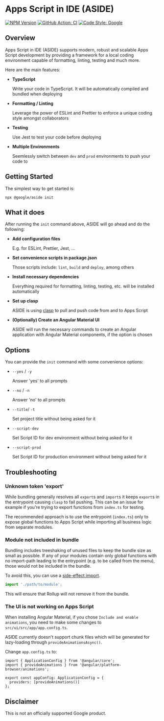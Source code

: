 <!--
Copyright 2023 Google LLC

Licensed under the Apache License, Version 2.0 (the "License");
you may not use this file except in compliance with the License.
You may obtain a copy of the License at

      http://www.apache.org/licenses/LICENSE-2.0

Unless required by applicable law or agreed to in writing, software
distributed under the License is distributed on an "AS IS" BASIS,
WITHOUT WARRANTIES OR CONDITIONS OF ANY KIND, either express or implied.
See the License for the specific language governing permissions and
limitations under the License.
-->

# Apps Script in IDE (ASIDE)

[![NPM Version](https://img.shields.io/npm/v/@google/aside)](https://www.npmjs.com/package/@google/aside)
[![GitHub Action: CI](https://github.com/google/aside/actions/workflows/ci.yml/badge.svg)](https://github.com/google/aside/actions/workflows/ci.yml)
[![Code Style: Google](https://img.shields.io/badge/code%20style-google-blueviolet.svg)](https://github.com/google/gts)

## Overview

Apps Script in IDE (ASIDE) supports modern, robust and scalable Apps Script development by providing a framework for a local coding environment capable of formatting, linting, testing and much more.

Here are the main features:

- **TypeScript**

  Write your code in TypeScript. It will be automatically compiled and bundled when deploying

- **Formatting / Linting**

  Leverage the power of ESLint and Prettier to enforce a unique coding style amongst collaborators

- **Testing**

  Use Jest to test your code before deploying

- **Multiple Environments**

  Seemlessly switch between `dev` and `prod` environments to push your code to

## Getting Started

The simplest way to get started is:

```
npx @google/aside init
```

## What it does

After running the `init` command above, ASIDE will go ahead and do the following:

- **Add configuration files**

  E.g. for ESLint, Prettier, Jest, ...

- **Set convenience scripts in package.json**

  Those scripts include: `lint`, `build` and `deploy`, among others

- **Install necessary dependencies**

  Everything required for formatting, linting, testing, etc. will be installed automatically

- **Set up clasp**

  ASIDE is using [clasp](https://github.com/google/clasp) to pull and push code from and to Apps Script

- **(Optionally) Create an Angular Material UI**

  ASIDE will run the necessary commands to create an Angular application with Angular Material components, if the option is chosen

## Options

You can provide the `init` command with some convenience options:

- `--yes` / `-y`

  Answer 'yes' to all prompts

- `--no` / `-n`

  Answer 'no' to all prompts

- `--title`/ `-t`

  Set project title without being asked for it

- `--script-dev`

  Set Script ID for dev environment without being asked for it

- `--script-prod`

  Set Script ID for production environment without being asked for it

## Troubleshooting

### Unknown token 'export'

While bundling generally resolves all `export`s and `import`s it keeps `export`s in the entrypoint causing `clasp` to fail pushing. This can be an issue for example if you're trying to export functions from `index.ts` for testing.

The recommended approach is to use the entrypoint (`index.ts`) only to expose global functions to Apps Script while importing all business logic from separate modules.

### Module not included in bundle

Bundling includes treeshaking of unused files to keep the bundle size as small as possible. If any of your modules contain only global functions with no import-path leading to the entrypoint (e.g. to be called from the menu), those would not be included in the bundle.

To avoid this, you can use a [side-effect import](https://developer.mozilla.org/en-US/docs/Web/JavaScript/Reference/Statements/import#import_a_module_for_its_side_effects_only).

```ts
import './path/to/module';
```

This will ensure that Rollup will not remove it from the bundle.

### The UI is not working on Apps Script

When installing Angular Material, if you chose `Include and enable animations`, you need to make some changes to `src/ui/src/app/app.config.ts`.

ASIDE currently doesn't support chunk files which will be generated for lazy-loading through `provideAnimationsAsync()`.

Change `app.config.ts` to:

```
import { ApplicationConfig } from '@angular/core';
import { provideAnimations } from '@angular/platform-browser/animations';

export const appConfig: ApplicationConfig = {
  providers: [provideAnimations()]
};
```

## Disclaimer

This is not an officially supported Google product.
